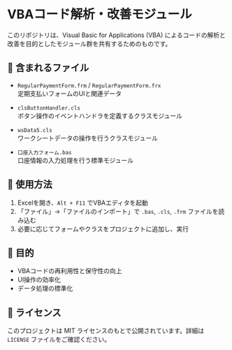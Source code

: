# VBAコード解析・改善モジュール

このリポジトリは、Visual Basic for Applications (VBA) によるコードの解析と改善を目的としたモジュール群を共有するためのものです。

## 📁 含まれるファイル

- `RegularPaymentForm.frm` / `RegularPaymentForm.frx`  
  定期支払いフォームのUIと関連データ

- `clsButtonHandler.cls`  
  ボタン操作のイベントハンドラを定義するクラスモジュール

- `wsData5.cls`  
  ワークシートデータの操作を行うクラスモジュール

- `口座入力フォーム.bas`  
  口座情報の入力処理を行う標準モジュール

## 🚀 使用方法

1. Excelを開き、`Alt + F11` でVBAエディタを起動
2. 「ファイル」→「ファイルのインポート」で `.bas`, `.cls`, `.frm` ファイルを読み込む
3. 必要に応じてフォームやクラスをプロジェクトに追加し、実行

## 🎯 目的

- VBAコードの再利用性と保守性の向上
- UI操作の効率化
- データ処理の標準化

## 📄 ライセンス

このプロジェクトは MIT ライセンスのもとで公開されています。詳細は `LICENSE` ファイルをご確認ください。
